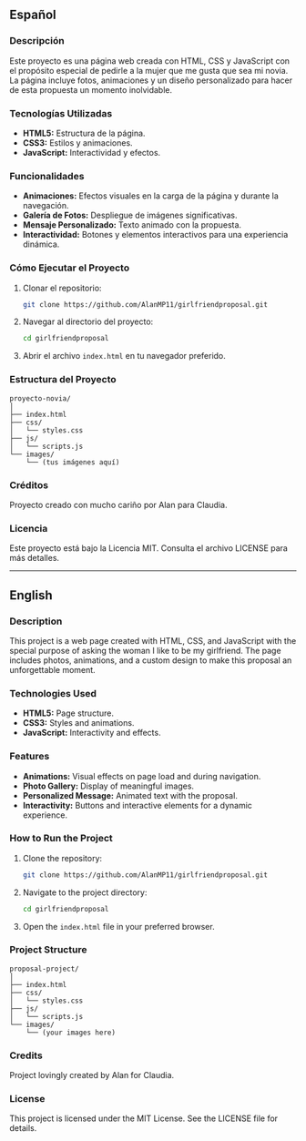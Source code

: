
## Español

### Descripción

Este proyecto es una página web creada con HTML, CSS y JavaScript con el propósito especial de pedirle a la mujer que me gusta que sea mi novia. La página incluye fotos, animaciones y un diseño personalizado para hacer de esta propuesta un momento inolvidable.


### Tecnologías Utilizadas

- **HTML5:** Estructura de la página.
- **CSS3:** Estilos y animaciones.
- **JavaScript:** Interactividad y efectos.

### Funcionalidades

- **Animaciones:** Efectos visuales en la carga de la página y durante la navegación.
- **Galería de Fotos:** Despliegue de imágenes significativas.
- **Mensaje Personalizado:** Texto animado con la propuesta.
- **Interactividad:** Botones y elementos interactivos para una experiencia dinámica.

### Cómo Ejecutar el Proyecto

1. Clonar el repositorio:
   ```sh
   git clone https://github.com/AlanMP11/girlfriendproposal.git
   ```
2. Navegar al directorio del proyecto:
   ```sh
   cd girlfriendproposal
   ```
3. Abrir el archivo `index.html` en tu navegador preferido.

### Estructura del Proyecto

```
proyecto-novia/
│
├── index.html
├── css/
│   └── styles.css
├── js/
│   └── scripts.js
└── images/
    └── (tus imágenes aquí)
```

### Créditos

Proyecto creado con mucho cariño por Alan para Claudia.

### Licencia

Este proyecto está bajo la Licencia MIT. Consulta el archivo LICENSE para más detalles.

---

## English

### Description

This project is a web page created with HTML, CSS, and JavaScript with the special purpose of asking the woman I like to be my girlfriend. The page includes photos, animations, and a custom design to make this proposal an unforgettable moment.


### Technologies Used

- **HTML5:** Page structure.
- **CSS3:** Styles and animations.
- **JavaScript:** Interactivity and effects.

### Features

- **Animations:** Visual effects on page load and during navigation.
- **Photo Gallery:** Display of meaningful images.
- **Personalized Message:** Animated text with the proposal.
- **Interactivity:** Buttons and interactive elements for a dynamic experience.

### How to Run the Project

1. Clone the repository:
   ```sh
   git clone https://github.com/AlanMP11/girlfriendproposal.git
   ```
2. Navigate to the project directory:
   ```sh
   cd girlfriendproposal
   ```
3. Open the `index.html` file in your preferred browser.

### Project Structure

```
proposal-project/
│
├── index.html
├── css/
│   └── styles.css
├── js/
│   └── scripts.js
└── images/
    └── (your images here)
```

### Credits

Project lovingly created by Alan for Claudia.

### License

This project is licensed under the MIT License. See the LICENSE file for details.
